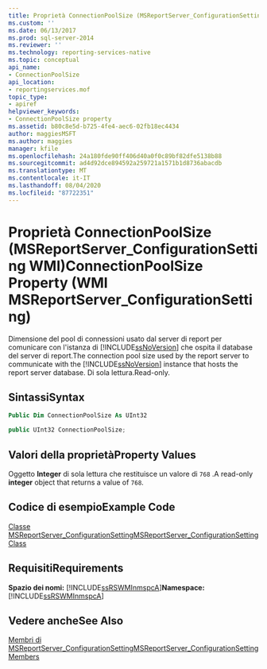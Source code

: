 ```yaml
---
title: Proprietà ConnectionPoolSize (MSReportServer_ConfigurationSetting WMI) | Microsoft Docs
ms.custom: ''
ms.date: 06/13/2017
ms.prod: sql-server-2014
ms.reviewer: ''
ms.technology: reporting-services-native
ms.topic: conceptual
api_name:
- ConnectionPoolSize
api_location:
- reportingservices.mof
topic_type:
- apiref
helpviewer_keywords:
- ConnectionPoolSize property
ms.assetid: b80c8e5d-b725-4fe4-aec6-02fb18ec4434
author: maggiesMSFT
ms.author: maggies
manager: kfile
ms.openlocfilehash: 24a180fde90ff406d40a0f0c89bf82dfe5138b88
ms.sourcegitcommit: ad4d92dce894592a259721a1571b1d8736abacdb
ms.translationtype: MT
ms.contentlocale: it-IT
ms.lasthandoff: 08/04/2020
ms.locfileid: "87722351"
---
```

# <a name="connectionpoolsize-property-wmi-msreportserver_configurationsetting"></a><span data-ttu-id="df97e-102">Proprietà ConnectionPoolSize (MSReportServer_ConfigurationSetting WMI)</span><span class="sxs-lookup"><span data-stu-id="df97e-102">ConnectionPoolSize Property (WMI MSReportServer_ConfigurationSetting)</span></span>
  <span data-ttu-id="df97e-103">Dimensione del pool di connessioni usato dal server di report per comunicare con l'istanza di [!INCLUDE[ssNoVersion](../../includes/ssnoversion-md.md)] che ospita il database del server di report.</span><span class="sxs-lookup"><span data-stu-id="df97e-103">The connection pool size used by the report server to communicate with the [!INCLUDE[ssNoVersion](../../includes/ssnoversion-md.md)] instance that hosts the report server database.</span></span> <span data-ttu-id="df97e-104">Di sola lettura.</span><span class="sxs-lookup"><span data-stu-id="df97e-104">Read-only.</span></span>  
  
## <a name="syntax"></a><span data-ttu-id="df97e-105">Sintassi</span><span class="sxs-lookup"><span data-stu-id="df97e-105">Syntax</span></span>  
  
```vb  
Public Dim ConnectionPoolSize As UInt32  
```  
  
```csharp  
public UInt32 ConnectionPoolSize;  
```  
  
## <a name="property-values"></a><span data-ttu-id="df97e-106">Valori della proprietà</span><span class="sxs-lookup"><span data-stu-id="df97e-106">Property Values</span></span>  
 <span data-ttu-id="df97e-107">Oggetto **Integer** di sola lettura che restituisce un valore di `768` .</span><span class="sxs-lookup"><span data-stu-id="df97e-107">A read-only **integer** object that returns a value of `768`.</span></span>  
  
## <a name="example-code"></a><span data-ttu-id="df97e-108">Codice di esempio</span><span class="sxs-lookup"><span data-stu-id="df97e-108">Example Code</span></span>  
 [<span data-ttu-id="df97e-109">Classe MSReportServer_ConfigurationSetting</span><span class="sxs-lookup"><span data-stu-id="df97e-109">MSReportServer_ConfigurationSetting Class</span></span>](msreportserver-configurationsetting-class.md)  
  
## <a name="requirements"></a><span data-ttu-id="df97e-110">Requisiti</span><span class="sxs-lookup"><span data-stu-id="df97e-110">Requirements</span></span>  
 <span data-ttu-id="df97e-111">**Spazio dei nomi:** [!INCLUDE[ssRSWMInmspcA](../../includes/ssrswminmspca-md.md)]</span><span class="sxs-lookup"><span data-stu-id="df97e-111">**Namespace:** [!INCLUDE[ssRSWMInmspcA](../../includes/ssrswminmspca-md.md)]</span></span>  
  
## <a name="see-also"></a><span data-ttu-id="df97e-112">Vedere anche</span><span class="sxs-lookup"><span data-stu-id="df97e-112">See Also</span></span>  
 [<span data-ttu-id="df97e-113">Membri di MSReportServer_ConfigurationSetting</span><span class="sxs-lookup"><span data-stu-id="df97e-113">MSReportServer_ConfigurationSetting Members</span></span>](msreportserver-configurationsetting-members.md)  
  
  
